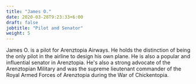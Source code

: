 ```yaml
---
title: "James O."
date: 2020-03-28T9:23:33+6:00
draft: false
jobtitle: "Pilot and Senator"
weight: 5
---
```


James O. is a pilot for Arenztopia Airways. He holds the distinction of being the only pilot in the airline to design his own plane. He is also a popular and influential senator in Arenztopia. He's also a strong advocate of the Arenztopian Military and was the supreme lieutenant commander of the Royal Armed Forces of Arenztopia during the War of Chickentopia.

